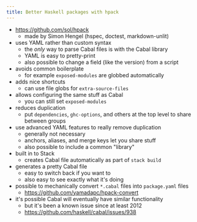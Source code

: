 ```yaml
---
title: Better Haskell packages with hpack
---
```


- <https://github.com/sol/hpack>
  - made by Simon Hengel (hspec, doctest, markdown-unlit)
- uses YAML rather than custom syntax
  - the *only* way to parse Cabal files is with the Cabal library
  - YAML is easy to pretty-print
  - also possible to change a field (like the version) from a script
- avoids common boilerplate
  - for example `exposed-modules` are globbed automatically
- adds nice shortcuts
  - can use file globs for `extra-source-files`
- allows configuring the same stuff as Cabal
  - you can still set `exposed-modules`
- reduces duplication
  - put `dependencies`, `ghc-options`, and others at the top level to share between groups
- use advanced YAML features to really remove duplication
  - generally not necessary
  - anchors, aliases, and merge keys let you share stuff
  - also possible to include a common "library"
- built in to Stack
  - creates Cabal file automatically as part of `stack build`
- generates a pretty Cabal file
  - easy to switch back if you want to
  - also easy to see exactly what it's doing
- possible to mechanically convert `*.cabal` files into `package.yaml` files
  - <https://github.com/yamadapc/hpack-convert>
- it's possible Cabal will eventually have similar functionality
  - but it's been a known issue since at least 2012
  - <https://github.com/haskell/cabal/issues/938>
